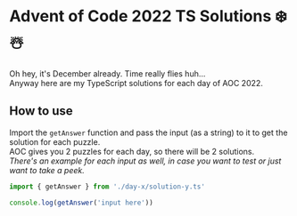 # Advent of Code 2022 TS Solutions ❄️☃️
Oh hey, it's December already. Time really flies huh...  
Anyway here are my TypeScript solutions for each day of AOC 2022.

## How to use
Import the `getAnswer` function and pass the input (as a string) to it to get the solution for each puzzle.  
AOC gives you 2 puzzles for each day, so there will be 2 solutions.  
*There's an example for each input as well, in case you want to test or just want to take a peek.*
```ts
import { getAnswer } from './day-x/solution-y.ts'

console.log(getAnswer('input here'))
```
